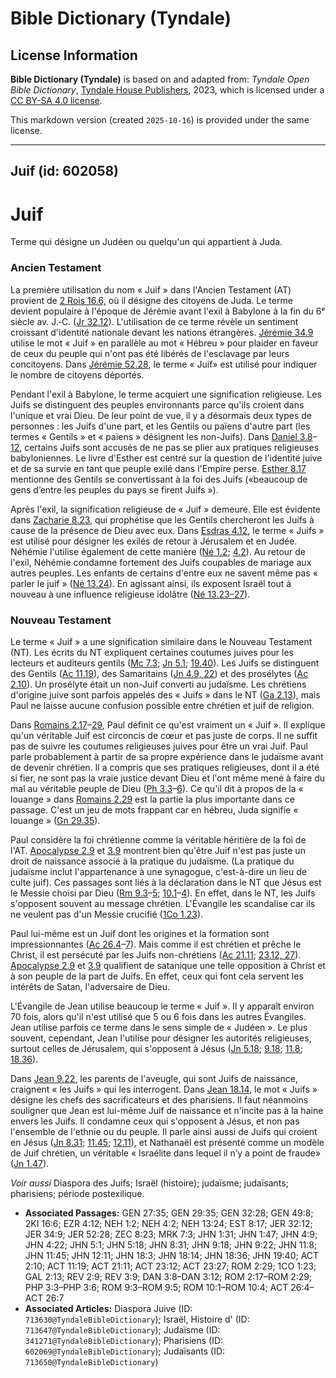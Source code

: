 # Bible Dictionary (Tyndale)

## License Information

**Bible Dictionary (Tyndale)** is based on and adapted from: _Tyndale Open Bible Dictionary_, [Tyndale House Publishers](https://tyndaleopenresources.com/), 2023, which is licensed under a [CC BY-SA 4.0 license](https://creativecommons.org/licenses/by-sa/4.0/legalcode.en).

This markdown version (created `2025-10-16`) is provided under the same license.



--------------------------------

## Juif (id: 602058)

Juif
====

Terme qui désigne un Judéen ou quelqu'un qui appartient à Juda. 

### Ancien Testament

La première utilisation du nom « Juif » dans l'Ancien Testament (AT) provient de [2 Rois 16\.6,](https://ref.ly/2Kgs16:6) où il désigne des citoyens de Juda. Le terme devient populaire à l'époque de Jérémie avant l'exil à Babylone à la fin du 6ᵉ siècle av. J.‑C. ([Jr 32\.12](https://ref.ly/Jer32:12)). L'utilisation de ce terme révèle un sentiment croissant d'identité nationale devant les nations étrangères. [Jérémie 34\.9](https://ref.ly/Jer34:9) utilise le mot « Juif » en parallèle au mot « Hébreu » pour plaider en faveur de ceux du peuple qui n'ont pas été libérés de l'esclavage par leurs concitoyens. Dans [Jérémie 52\.28](https://ref.ly/Jer52:28), le terme « Juif» est utilisé pour indiquer le nombre de citoyens déportés.

Pendant l'exil à Babylone, le terme acquiert une signification religieuse. Les Juifs se distinguent des peuples environnants parce qu'ils croient dans l'unique et vrai Dieu. De leur point de vue, il y a désormais deux types de personnes : les Juifs d'une part, et les Gentils ou païens d'autre part (les termes « Gentils » et « païens » désignent les non\-Juifs). Dans [Daniel 3\.8](https://ref.ly/Dan3:8-Dan3:12)–[12](https://ref.ly/Dan3:8-Dan3:12), certains Juifs sont accusés de ne pas se plier aux pratiques religieuses babyloniennes. Le livre d'Esther est centré sur la question de l'identité juive et de sa survie en tant que peuple exilé dans l'Empire perse. [Esther 8\.17](https://ref.ly/Esth8:17) mentionne des Gentils se convertissant à la foi des Juifs («beaucoup de gens d’entre les peuples du pays se firent Juifs »).

Après l'exil, la signification religieuse de « Juif » demeure. Elle est évidente dans [Zacharie 8\.23](https://ref.ly/Zech8:23), qui prophétise que les Gentils chercheront les Juifs à cause de la présence de Dieu avec eux. Dans [Esdras 4\.12](https://ref.ly/Ezra4:12), le terme « Juifs » est utilisé pour désigner les exilés de retour à Jérusalem et en Judée. Néhémie l'utilise également de cette manière ([Né 1\.2](https://ref.ly/Neh1:2); [4\.2](https://ref.ly/Neh4:2)). Au retour de l'exil, Néhémie condamne fortement des Juifs coupables de mariage aux autres peuples. Les enfants de certains d'entre eux ne savent même pas « parler le juif » ([Né 13\.24](https://ref.ly/Neh13:24)). En agissant ainsi, ils exposent Israël tout à nouveau à une influence religieuse idolâtre ([Né 13\.23–27](https://ref.ly/Neh13:23-Neh13:27)).

### Nouveau Testament

Le terme « Juif » a une signification similaire dans le Nouveau Testament (NT). Les écrits du NT expliquent certaines coutumes juives pour les lecteurs et auditeurs gentils ([Mc 7\.3](https://ref.ly/Mark7:3); [Jn 5\.1](https://ref.ly/John5:1); [19\.40](https://ref.ly/John19:40)). Les Juifs se distinguent des Gentils ([Ac 11\.19](https://ref.ly/Acts11:19)), des Samaritains ([Jn 4\.9, 22](https://ref.ly/John4:9)) et des prosélytes ([Ac 2\.10](https://ref.ly/Acts2:10)). Un prosélyte était un non\-Juif converti au judaïsme. Les chrétiens d'origine juive sont parfois appelés des « Juifs » dans le NT ([Ga 2\.13](https://ref.ly/Gal2:13)), mais Paul ne laisse aucune confusion possible entre chrétien et juif de religion.

Dans [Romains 2\.17](https://ref.ly/Rom2:17-Rom2:29)–[29](https://ref.ly/Rom2:17-Rom2:29), Paul définit ce qu'est vraiment un « Juif ». Il explique qu'un véritable Juif est circoncis de cœur et pas juste de corps. Il ne suffit pas de suivre les coutumes religieuses juives pour être un vrai Juif. Paul parle probablement à partir de sa propre expérience dans le judaïsme avant de devenir chrétien. Il a compris que ses pratiques religieuses, dont il a été si fier, ne sont pas la vraie justice devant Dieu et l'ont même mené à faire du mal au véritable peuple de Dieu ([Ph 3\.3](https://ref.ly/Phil3:3-Phil3:6)–[6](https://ref.ly/Phil3:3-Phil3:6)). Ce qu'il dit à propos de la « louange » dans [Romains 2\.29](https://ref.ly/Rom2:29) est la partie la plus importante dans ce passage. C'est un jeu de mots frappant car en hébreu, Juda signifie « louange » ([Gn 29\.35](https://ref.ly/Gen29:35)).

Paul considère la foi chrétienne comme la véritable héritière de la foi de l'AT. [Apocalypse 2\.9](https://ref.ly/Rev2:9) et [3\.9](https://ref.ly/Rev3:9) montrent bien qu'être Juif n'est pas juste un droit de naissance associé à la pratique du judaïsme. (La pratique du judaïsme inclut l'appartenance à une synagogue, c'est\-à\-dire un lieu de culte juif). Ces passages sont liés à la déclaration dans le NT que Jésus est le Messie choisi par Dieu ([Rm 9\.3](https://ref.ly/Rom9:3-Rom9:5)–[5](https://ref.ly/Rom9:3-Rom9:5); [10\.1](https://ref.ly/Rom10:1-Rom10:4)–[4](https://ref.ly/Rom10:1-Rom10:4)). En effet, dans le NT, les Juifs s'opposent souvent au message chrétien. L'Évangile les scandalise car ils ne veulent pas d'un Messie crucifié ([1Co 1\.23](https://ref.ly/1Cor1:23)). 

Paul lui\-même est un Juif dont les origines et la formation sont impressionnantes ([Ac 26\.4](https://ref.ly/Acts26:4-Acts26:7)–[7](https://ref.ly/Acts26:4-Acts26:7)). Mais comme il est chrétien et prêche le Christ, il est persécuté par les Juifs non\-chrétiens ([Ac 21\.11](https://ref.ly/Acts21:11); [23\.12, 27](https://ref.ly/Acts23:12)). [Apocalypse 2\.9](https://ref.ly/Rev2:9) et [3\.9](https://ref.ly/Rev3:9) qualifient de satanique une telle opposition à Christ et à son peuple de la part de Juifs. En effet, ceux qui font cela servent les intérêts de Satan, l'adversaire de Dieu.

L'Évangile de Jean utilise beaucoup le terme « Juif ». Il y apparaît environ 70 fois, alors qu'il n'est utilisé que 5 ou 6 fois dans les autres Évangiles. Jean utilise parfois ce terme dans le sens simple de « Judéen ». Le plus souvent, cependant, Jean l'utilise pour désigner les autorités religieuses, surtout celles de Jérusalem, qui s'opposent à Jésus ([Jn 5\.18](https://ref.ly/John5:18); [9\.18](https://ref.ly/John9:18); [11\.8](https://ref.ly/John11:8); [18\.36](https://ref.ly/John18:36)). 

Dans [Jean 9\.22,](https://ref.ly/John9:22) les parents de l'aveugle, qui sont Juifs de naissance, craignent « les Juifs » qui les interrogent. Dans [Jean 18\.14](https://ref.ly/John18:14), le mot « Juifs » désigne les chefs des sacrificateurs et des pharisiens. Il faut néanmoins souligner que Jean est lui\-même Juif de naissance et n'incite pas à la haine envers les Juifs. Il condamne ceux qui s'opposent à Jésus, et non pas l'ensemble de l'ethnie ou du peuple. Il parle ainsi aussi de Juifs qui croient en Jésus ([Jn 8\.31](https://ref.ly/John8:31); [11\.45](https://ref.ly/John11:45); [12\.11](https://ref.ly/John12:11)), et Nathanaël est présenté comme un modèle de Juif chrétien, un véritable « Israélite dans lequel il n’y a point de fraude» ([Jn 1\.47](https://ref.ly/John1:47)).

*Voir aussi* Diaspora des Juifs; Israël (histoire); judaïsme; judaïsants; pharisiens; période postexilique.

* **Associated Passages:** GEN 27:35; GEN 29:35; GEN 32:28; GEN 49:8; 2KI 16:6; EZR 4:12; NEH 1:2; NEH 4:2; NEH 13:24; EST 8:17; JER 32:12; JER 34:9; JER 52:28; ZEC 8:23; MRK 7:3; JHN 1:31; JHN 1:47; JHN 4:9; JHN 4:22; JHN 5:1; JHN 5:18; JHN 8:31; JHN 9:18; JHN 9:22; JHN 11:8; JHN 11:45; JHN 12:11; JHN 18:3; JHN 18:14; JHN 18:36; JHN 19:40; ACT 2:10; ACT 11:19; ACT 21:11; ACT 23:12; ACT 23:27; ROM 2:29; 1CO 1:23; GAL 2:13; REV 2:9; REV 3:9; DAN 3:8–DAN 3:12; ROM 2:17–ROM 2:29; PHP 3:3–PHP 3:6; ROM 9:3–ROM 9:5; ROM 10:1–ROM 10:4; ACT 26:4–ACT 26:7
* **Associated Articles:** Diaspora Juive (ID: `713630@TyndaleBibleDictionary`); Israël, Histoire d' (ID: `713647@TyndaleBibleDictionary`); Judaïsme (ID: `341271@TyndaleBibleDictionary`); Pharisiens (ID: `602069@TyndaleBibleDictionary`); Judaïsants (ID: `713650@TyndaleBibleDictionary`)

